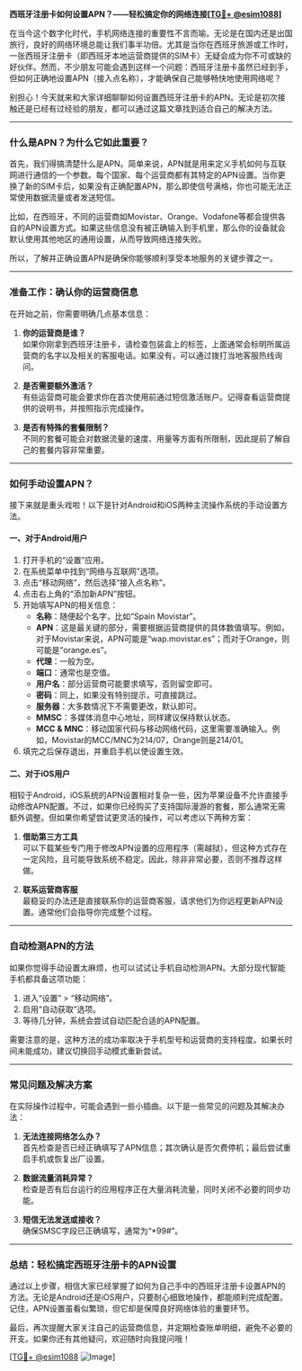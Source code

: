 **西班牙注册卡如何设置APN？——轻松搞定你的网络连接[[TG💪+ @esim1088](https://t.me/s/esim1088)]**

在当今这个数字化时代，手机网络连接的重要性不言而喻。无论是在国内还是出国旅行，良好的网络环境总能让我们事半功倍。尤其是当你在西班牙旅游或工作时，一张西班牙注册卡（即西班牙本地运营商提供的SIM卡）无疑会成为你不可或缺的好伙伴。然而，不少朋友可能会遇到这样一个问题：西班牙注册卡虽然已经到手，但如何正确地设置APN（接入点名称），才能确保自己能够畅快地使用网络呢？

别担心！今天就来和大家详细聊聊如何设置西班牙注册卡的APN。无论是初次接触还是已经有过经验的朋友，都可以通过这篇文章找到适合自己的解决方法。

---

### **什么是APN？为什么它如此重要？**

首先，我们得搞清楚什么是APN。简单来说，APN就是用来定义手机如何与互联网进行通信的一个参数。每个国家、每个运营商都有其特定的APN设置。当你更换了新的SIM卡后，如果没有正确配置APN，那么即使信号满格，你也可能无法正常使用数据流量或者发送短信。

比如，在西班牙，不同的运营商如Movistar、Orange、Vodafone等都会提供各自的APN设置方式。如果这些信息没有被正确输入到手机里，那么你的设备就会默认使用其他地区的通用设置，从而导致网络连接失败。

所以，了解并正确设置APN是确保你能够顺利享受本地服务的关键步骤之一。

---

### **准备工作：确认你的运营商信息**

在开始之前，你需要明确几点基本信息：

1. **你的运营商是谁？**  
   如果你刚拿到西班牙注册卡，请检查包装盒上的标签，上面通常会标明所属运营商的名字以及相关的客服电话。如果没有，可以通过拨打当地客服热线询问。

2. **是否需要额外激活？**  
   有些运营商可能会要求你在首次使用前通过短信激活账户。记得查看运营商提供的说明书，并按照指示完成操作。

3. **是否有特殊的套餐限制？**  
   不同的套餐可能会对数据流量的速度、用量等方面有所限制，因此提前了解自己的套餐内容非常重要。

---

### **如何手动设置APN？**

接下来就是重头戏啦！以下是针对Android和iOS两种主流操作系统的手动设置方法。

#### **一、对于Android用户**

1. 打开手机的“设置”应用。
2. 在系统菜单中找到“网络与互联网”选项。
3. 点击“移动网络”，然后选择“接入点名称”。
4. 点击右上角的“添加新APN”按钮。
5. 开始填写APN的相关信息：
   - **名称**：随便起个名字，比如“Spain Movistar”。
   - **APN**：这是最关键的部分，需要根据运营商提供的具体数值填写。例如，对于Movistar来说，APN可能是“wap.movistar.es”；而对于Orange，则可能是“orange.es”。
   - **代理**：一般为空。
   - **端口**：通常也是空值。
   - **用户名**：部分运营商可能要求填写，否则留空即可。
   - **密码**：同上，如果没有特别提示，可直接跳过。
   - **服务器**：大多数情况下不需要更改，默认即可。
   - **MMSC**：多媒体消息中心地址，同样建议保持默认状态。
   - **MCC & MNC**：移动国家代码与移动网络代码，这里需要准确输入。例如，Movistar的MCC/MNC为214/07，Orange则是214/01。
6. 填完之后保存退出，并重启手机以使设置生效。

#### **二、对于iOS用户**

相较于Android，iOS系统的APN设置相对复杂一些，因为苹果设备不允许直接手动修改APN配置。不过，如果你已经购买了支持国际漫游的套餐，那么通常无需额外调整。但如果你希望尝试更灵活的操作，可以考虑以下两种方案：

1. **借助第三方工具**  
   可以下载某些专门用于修改APN设置的应用程序（需越狱），但这种方式存在一定风险，且可能导致系统不稳定。因此，除非非常必要，否则不推荐这样做。

2. **联系运营商客服**  
   最稳妥的办法还是直接联系你的运营商客服，请求他们为你远程更新APN设置。通常他们会指导你完成整个过程。

---

### **自动检测APN的方法**

如果你觉得手动设置太麻烦，也可以试试让手机自动检测APN。大部分现代智能手机都具备这项功能：

1. 进入“设置” > “移动网络”。
2. 启用“自动获取”选项。
3. 等待几分钟，系统会尝试自动匹配合适的APN配置。

需要注意的是，这种方法的成功率取决于手机型号和运营商的支持程度。如果长时间未能成功，建议切换回手动模式重新尝试。

---

### **常见问题及解决方案**

在实际操作过程中，可能会遇到一些小插曲。以下是一些常见的问题及其解决办法：

1. **无法连接网络怎么办？**  
   首先检查是否已经正确填写了APN信息；其次确认是否欠费停机；最后尝试重启手机或恢复出厂设置。

2. **数据流量消耗异常？**  
   检查是否有后台运行的应用程序正在大量消耗流量，同时关闭不必要的同步功能。

3. **短信无法发送或接收？**  
   确保SMSC字段已正确填写，通常为“*99#”。

---

### **总结：轻松搞定西班牙注册卡的APN设置**

通过以上步骤，相信大家已经掌握了如何为自己手中的西班牙注册卡设置APN的方法。无论是Android还是iOS用户，只要耐心细致地操作，都能顺利完成配置。记住，APN设置虽看似繁琐，但它却是保障良好网络体验的重要环节。

最后，再次提醒大家关注自己的运营商信息，并定期检查账单明细，避免不必要的开支。如果你还有其他疑问，欢迎随时向我提问哦！

[[TG💪+ @esim1088](https://t.me/s/esim1088) ![Image](https://i.postimg.cc/4NQfJmqS/Snipaste-2025-05-13-00-14-12.png)]